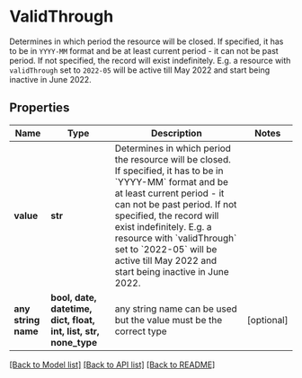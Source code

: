 # ValidThrough

Determines in which period the resource will be closed. If specified, it has to be in `YYYY-MM` format and be at least current period - it can not be past period. If not specified, the record will exist indefinitely. E.g. a resource with `validThrough` set to `2022-05` will be active till May 2022 and start being inactive in June 2022. 

## Properties
Name | Type | Description | Notes
------------ | ------------- | ------------- | -------------
**value** | **str** | Determines in which period the resource will be closed. If specified, it has to be in &#x60;YYYY-MM&#x60; format and be at least current period - it can not be past period. If not specified, the record will exist indefinitely. E.g. a resource with &#x60;validThrough&#x60; set to &#x60;2022-05&#x60; will be active till May 2022 and start being inactive in June 2022.  | 
**any string name** | **bool, date, datetime, dict, float, int, list, str, none_type** | any string name can be used but the value must be the correct type | [optional]

[[Back to Model list]](../README.md#documentation-for-models) [[Back to API list]](../README.md#documentation-for-api-endpoints) [[Back to README]](../README.md)


